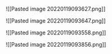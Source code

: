 

![[Pasted image 20220119093627.png]]

![[Pasted image 20220119093647.png]]


![[Pasted image 20220119093558.png]]


![[Pasted image 20220119093856.png]]



